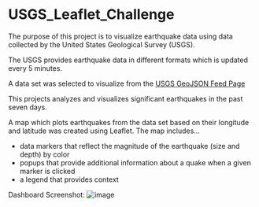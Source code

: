 # USGS_Leaflet_Challenge

The purpose of this project is to visualize earthquake data using data collected by the United States Geological Survey (USGS).

The USGS provides earthquake data in different formats which is updated every 5 minutes. 

A data set was selected to visualize from the [USGS GeoJSON Feed Page](https://earthquake.usgs.gov/earthquakes/feed/v1.0/geojson.php)

This projects analyzes and visualizes significant earthquakes in the past seven days.

A map which plots earthquakes from the data set based on their longitude and latitude was created using Leaflet. 
The map includes...
- data markers that reflect the magnitude of the earthquake (size and depth) by color
- popups that provide additional information about a quake when a given marker is clicked
- a legend that provides context

Dashboard Screenshot:
![image](https://user-images.githubusercontent.com/73679489/110584113-563c3180-8134-11eb-9ad8-22a7405c1b3c.png)

